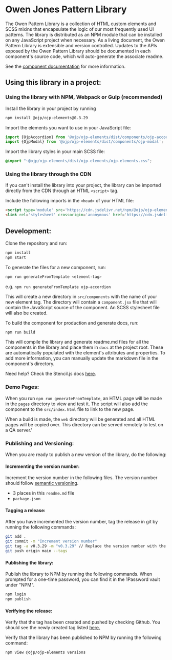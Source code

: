# Owen Jones Pattern Library

The Owen Pattern Library is a collection of HTML custom elements and SCSS mixins that encapsulate the logic of our most frequently used UI patterns. The library is distributed as an NPM module that can be installed on any JavaScript project when necessary. As a living document, the Owen Pattern Library is extensible and version controlled. Updates to the APIs exposed by the Owen Pattern Library should be documented in each component's source code, which will auto-generate the associate readme.

See the [component documentation](https://github.com/owen-jones/ojp-elements/tree/main/docs/components) for more information.

## Using this library in a project:

### Using the library with NPM, Webpack or Gulp (recommended)

Install the library in your project by running
```bash
npm install @ojp/ojp-elements@0.3.29
```

Import the elements you want to use in your JavaScript file:
```javascript
import {OjpAccordion} from '@ojp/ojp-elements/dist/components/ojp-accordion';
import {OjpModal} from '@ojp/ojp-elements/dist/components/ojp-modal';
```

Import the library styles in your main SCSS file:
```scss
@import "~@ojp/ojp-elements/dist/ojp-elements/ojp-elements.css";
```

### Using the library through the CDN

If you can't install the library into your project, the library can be imported 
directly from the CDN through an HTML `<script>` tag.

Include the following imports in the `<head>` of your HTML file:

```html
<script type='module' src='https://cdn.jsdelivr.net/npm/@ojp/ojp-elements@0.3.29/dist/ojp-elements/ojp-elements.esm.min.js'></script>
<link rel='stylesheet' crossorigin='anonymous' href='https://cdn.jsdelivr.net/npm/@ojp/ojp-elements@0.3.29/dist/ojp-elements/ojp-elements.min.css'/>
```

## Development:

Clone the repository and run:
```bash
npm install
npm start
```
To generate the files for a new component, run:

```bash
npm run generateFromTemplate <element-tag>
```
e.g. `npm run generateFromTemplate ojp-accordion`

This will create a new directory in `src/components` with the name of your new element tag. The directory will contain a `component.jsx` file that will contain the JavaScript source of the component. An SCSS stylesheet file will also be created.

To build the component for production and generate docs, run:

```bash
npm run build
```

This will compile the library and generate readme.md files for all the components in the library and place them in `docs` at the project root. These are automatically populated with the element's attributes and properties. To add more information, you can manually update the markdown file in the component's directory.

Need help? Check the Stencil.js docs [here](https://stenciljs.com/docs/my-first-component).

### Demo Pages:

When you run `npm run generateFromTemplate`, an HTML page will be made in the `pages` directory to view and test it. The script will also add the component to the `src/index.html` file to link to the new page.

When a build is made, the `web` directory will be generated and all HTML pages will be copied over. This directory can be served remotely to test on a QA server.'

### Publishing and Versioning:
When you are ready to publish a new version of the library, do the following:

#### Incrementing the version number:
Increment the version number in the following files. The version number should follow [semantic versioning](https://semver.org/).

- 3 places in this `readme.md` file
- `package.json`

#### Tagging a release:
After you have incremented the version number, tag the release in git by running the following commands:

```bash
git add .
git commit -m "Increment version number"
git tag -a v0.3.29 -m "v0.3.29" // Replace the version number with the new version number
git push origin main --tags
```

#### Publishing the library:
Publish the library to NPM by running the following commands. When prompted for a one-time password, you can find it in the 1Password vault under "NPM".

```bash
npm login
npm publish
```

#### Verifying the release:
Verify that the tag has been created and pushed by checking Github. You should see the newly created tag listed [here.](https://github.com/owen-jones/ojp-elements/tags)

Verify that the library has been published to NPM by running the following command:
```bash
npm view @ojp/ojp-elements versions
```

